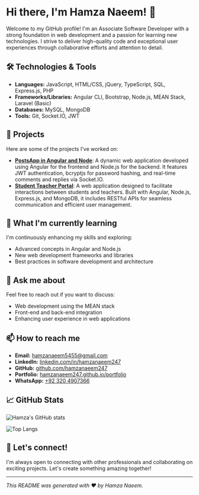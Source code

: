 # Hi there, I'm Hamza Naeem! 👋

Welcome to my GitHub profile! I'm an Associate Software Developer with a strong foundation in web development and a passion for learning new technologies. I strive to deliver high-quality code and exceptional user experiences through collaborative efforts and attention to detail.

## 🛠️ Technologies & Tools

- **Languages:** JavaScript, HTML/CSS, jQuery, TypeScript, SQL, Express.js, PHP
- **Frameworks/Libraries:** Angular CLI, Bootstrap, Node.js, MEAN Stack, Laravel (Basic)
- **Databases:** MySQL, MongoDB
- **Tools:** Git, Socket.IO, JWT

## 🚀 Projects

Here are some of the projects I've worked on:

- **[PostsApp in Angular and Node](https://github.com/hamzanaeem247/postsapp_in_angular/)**: A dynamic web application developed using Angular for the frontend and Node.js for the backend. It features JWT authentication, bcryptjs for password hashing, and real-time comments and replies via Socket.IO.
- **[Student Teacher Portal](#)**: A web application designed to facilitate interactions between students and teachers. Built with Angular, Node.js, Express.js, and MongoDB, it includes RESTful APIs for seamless communication and efficient user management.

## 🌱 What I'm currently learning

I'm continuously enhancing my skills and exploring:

- Advanced concepts in Angular and Node.js
- New web development frameworks and libraries
- Best practices in software development and architecture

## 💬 Ask me about

Feel free to reach out if you want to discuss:

- Web development using the MEAN stack
- Front-end and back-end integration
- Enhancing user experience in web applications

## 📫 How to reach me

- **Email:** hamzanaeem5455@gmail.com
- **LinkedIn:** [linkedin.com/in/hamzanaeem247](https://linkedin.com/in/hamzanaeem247)
- **GitHub:** [github.com/hamzanaeem247](https://github.com/hamzanaeem247)
- **Portfolio:** [hamzanaeem247.github.io/portfolio](https://hamzanaeem247.github.io/porfolio/)
- **WhatsApp:** [+92 320 4907366](http://wa.me/923204907366)

## 📈 GitHub Stats

![Hamza's GitHub stats](https://github-readme-stats.vercel.app/api?username=hamzanaeem247&show_icons=true&theme=radical)

![Top Langs](https://github-readme-stats.vercel.app/api/top-langs/?username=hamzanaeem247&layout=compact&theme=radical)

## 🤝 Let's connect!

I'm always open to connecting with other professionals and collaborating on exciting projects. Let's create something amazing together!

---

*This README was generated with ❤️ by Hamza Naeem.*
